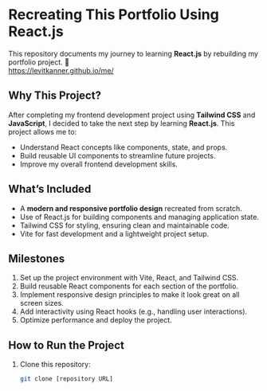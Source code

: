 # Recreating This Portfolio Using React.js  
This repository documents my journey to learning **React.js** by rebuilding my portfolio project. 🚀  
https://levitkanner.github.io/me/

## Why This Project?  
After completing my frontend development project using **Tailwind CSS** and **JavaScript**, I decided to take the next step by learning **React.js**. This project allows me to:  
- Understand React concepts like components, state, and props.  
- Build reusable UI components to streamline future projects.  
- Improve my overall frontend development skills.  

## What’s Included  
- A **modern and responsive portfolio design** recreated from scratch.  
- Use of React.js for building components and managing application state.  
- Tailwind CSS for styling, ensuring clean and maintainable code.  
- Vite for fast development and a lightweight project setup.  

## Milestones  
1. Set up the project environment with Vite, React, and Tailwind CSS.  
2. Build reusable React components for each section of the portfolio.  
3. Implement responsive design principles to make it look great on all screen sizes.  
4. Add interactivity using React hooks (e.g., handling user interactions).  
5. Optimize performance and deploy the project.  

## How to Run the Project  
1. Clone this repository:  
   ```bash
   git clone [repository URL]
